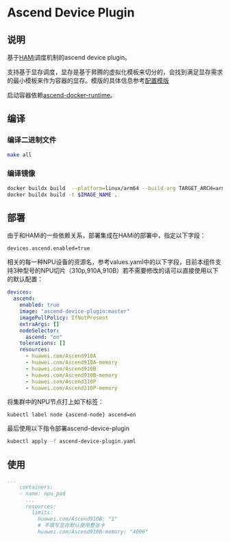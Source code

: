 # Ascend Device Plugin

## 说明

基于[HAMi](https://github.com/Project-HAMi/HAMi)调度机制的ascend device plugin。

支持基于显存调度，显存是基于昇腾的虚拟化模板来切分的，会找到满足显存需求的最小模板来作为容器的显存。模版的具体信息参考[配置模版](./config.yaml)

启动容器依赖[ascend-docker-runtime](https://gitee.com/ascend/ascend-docker-runtime)。

## 编译

### 编译二进制文件

```bash
make all
```

### 编译镜像

```bash
docker buildx build  --platform=linux/arm64 --build-arg TARGET_ARCH=arm64 --build-arg GOPROXY=https://goproxy.cn  --network host --output registry.insecure=true,type=image -t harbor.43.143.130.168.nip.io:30443/matrixdc-system/hami:v2.3.12-arm64-ascend910B-20241021  -f ./Dockerfile ./
docker buildx build -t $IMAGE_NAME .
```

## 部署

由于和HAMi的一些依赖关系，部署集成在HAMi的部署中，指定以下字段：

```
devices.ascend.enabled=true
``` 

相关的每一种NPU设备的资源名，参考values.yaml中的以下字段，目前本组件支持3种型号的NPU切片（310p,910A,910B）若不需要修改的话可以直接使用以下的默认配置：

```yaml
devices:
  ascend:
    enabled: true
    image: "ascend-device-plugin:master"
    imagePullPolicy: IfNotPresent
    extraArgs: []
    nodeSelector:
      ascend: "on"
    tolerations: []
    resources:
      - huawei.com/Ascend910A
      - huawei.com/Ascend910A-memory
      - huawei.com/Ascend910B
      - huawei.com/Ascend910B-memory
      - huawei.com/Ascend310P
      - huawei.com/Ascend310P-memory
```

将集群中的NPU节点打上如下标签：

```
kubectl label node {ascend-node} ascend=on
```

最后使用以下指令部署ascend-device-plugin

```bash
kubectl apply -f ascend-device-plugin.yaml
```

## 使用

```yaml
...
    containers:
    - name: npu_pod
      ...
      resources:
        limits:
          huawei.com/Ascend910B: "1"
          # 不填写显存默认使用整张卡
          huawei.com/Ascend910B-memory: "4096"
```
